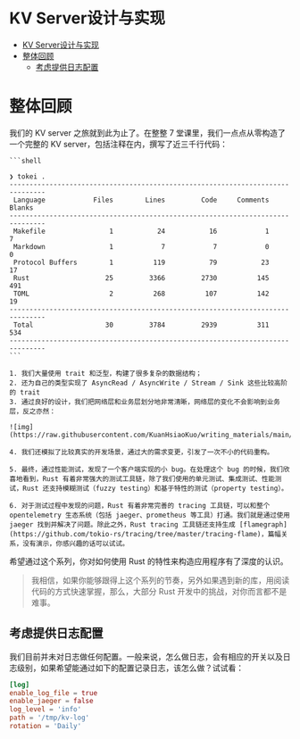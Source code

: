 # KV Server设计与实现

<!--ts-->
* [KV Server设计与实现](#kv-server设计与实现)
* [整体回顾](#整体回顾)
   * [考虑提供日志配置](#考虑提供日志配置)

<!-- Created by https://github.com/ekalinin/github-markdown-toc -->
<!-- Added by: runner, at: Sat Oct 15 10:13:55 UTC 2022 -->

<!--te-->

# 整体回顾

我们的 KV server 之旅就到此为止了。在整整 7 堂课里，我们一点点从零构造了一个完整的 KV server，包括注释在内，撰写了近三千行代码：

~~~admonish note title="使用tokei检查代码行数 " collapsible=true
```shell

❯ tokei .
-------------------------------------------------------------------------------
 Language            Files        Lines         Code     Comments       Blanks
-------------------------------------------------------------------------------
 Makefile                1           24           16            1            7
 Markdown                1            7            7            0            0
 Protocol Buffers        1          119           79           23           17
 Rust                   25         3366         2730          145          491
 TOML                    2          268          107          142           19
-------------------------------------------------------------------------------
 Total                  30         3784         2939          311          534
-------------------------------------------------------------------------------
```
~~~

~~~admonish info title=" 在这个系列里: " collapsible=true
1. 我们大量使用 trait 和泛型，构建了很多复杂的数据结构；
2. 还为自己的类型实现了 AsyncRead / AsyncWrite / Stream / Sink 这些比较高阶的 trait
3. 通过良好的设计，我们把网络层和业务层划分地非常清晰，网络层的变化不会影响到业务层，反之亦然：

![img](https://raw.githubusercontent.com/KuanHsiaoKuo/writing_materials/main/imgs/53f5e5cf68b4300c3231885b10c784f3.jpeg)

4. 我们还模拟了比较真实的开发场景，通过大的需求变更，引发了一次不小的代码重构。

5. 最终，通过性能测试，发现了一个客户端实现的小 bug。在处理这个 bug 的时候，我们欣喜地看到，Rust 有着非常强大的测试工具链，除了我们使用的单元测试、集成测试、性能测试，Rust 还支持模糊测试（fuzzy testing）和基于特性的测试（property testing）。

6. 对于测试过程中发现的问题，Rust 有着非常完善的 tracing 工具链，可以和整个 opentelemetry 生态系统（包括 jaeger、prometheus 等工具）打通。我们就是通过使用 jaeger 找到并解决了问题。除此之外，Rust tracing 工具链还支持生成 [flamegraph](https://github.com/tokio-rs/tracing/tree/master/tracing-flame)，篇幅关系，没有演示，你感兴趣的话可以试试。
~~~

希望通过这个系列，你对如何使用 Rust 的特性来构造应用程序有了深度的认识。

> 我相信，如果你能够跟得上这个系列的节奏，另外如果遇到新的库，用阅读代码的方式快速掌握，那么，大部分 Rust 开发中的挑战，对你而言都不是难事。

## 考虑提供日志配置

我们目前并未对日志做任何配置。一般来说，怎么做日志，会有相应的开关以及日志级别，如果希望能通过如下的配置记录日志，该怎么做？试试看：

```toml
[log]
enable_log_file = true
enable_jaeger = false
log_level = 'info'
path = '/tmp/kv-log'
rotation = 'Daily'
```